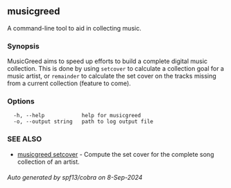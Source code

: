 ## musicgreed

A command-line tool to aid in collecting music.

### Synopsis

MusicGreed aims to speed up efforts to build a complete digital music collection. This is done by using `setcover` to calculate a collection goal for a music artist, or `remainder` to calculate the set cover on the tracks missing from a current collection (feature to come).

### Options

```
  -h, --help            help for musicgreed
  -o, --output string   path to log output file
```

### SEE ALSO

* [musicgreed setcover](musicgreed_setcover.md)	 - Compute the set cover for the complete song collection of an artist.

###### Auto generated by spf13/cobra on 8-Sep-2024
